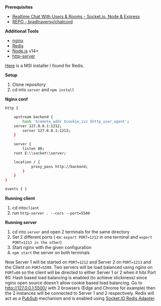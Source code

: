 **Prerequisites**

 - [Realtime Chat With Users & Rooms - Socket.io, Node & Express](https://www.youtube.com/watch?v=jD7FnbI76Hg "Realtime Chat With Users & Rooms - Socket.io, Node & Express")
 - [REPO - bradtraversy/chatcord](https://github.com/bradtraversy/chatcord)

**Additional Tools**

 - [nginx](http://nginx.org/en/download.html)
 - [Redis](https://redis.io/download/)
 - [Node.js](https://nodejs.org/en/download/) v14+
 - [http-server](https://www.npmjs.com/package/http-server)

[Here](https://kasunprageethdissanayake.medium.com/installing-redis-x64-3-2-100-on-windows-and-running-redis-server-94db3a98ae3d) is a MSI installer I found for Redis.

**Setup**

 1. Clone repository
 2. cd into `server` and `npm install`


 **Nginx conf**

```bash
http {

    upstream backend {
        hash '$remote_addr $cookie_zzz $http_user_agent';
	server 127.0.0.1:1212;
        server 127.0.0.1:1213;
    }
		
    server {
        listen 80;
	root E:\\socket\\server;

	location / {
            proxy_pass http://backend;
        }
    }
}

events { }

```
**Running client**
 1. cd into`client`
 2. run `http-server . --cors --port=5500`

**Running server**

 1. cd into `server` and open 2 terminals for the same directory
 2. Set 2 different ports ( ex: `export PORT=1212` in one terminal and `export PORT=1213 in the other`)
 3. Start nginx with the given configuration
 4. `npm start` the server on both terminals
 
Now Server 1 will be started on `PORT=1212` and Server 2 on `PORT=1213` and the Client on `PORT=5500`. Two servers will be load balanced using nginx on `PORT=80` so the client will be directed to either Server 1 or 2 when it hits Port 80. Hash based load balancing is enabled (to achieve stickiness) since nginx open source doesn't allow cookie based load balancing. Go to http://127.0.0.1:5500/ with 2 browsers (Edge and Chrome for example) then the 2 instances will be connected to Server 1 and 2 respectively. 
Redis will act as a [PubSub](https://redis.io/docs/manual/pubsub/) mechanism and is enabled using [Socket.IO Redis Adapter](https://socket.io/docs/v4/redis-adapter/).
